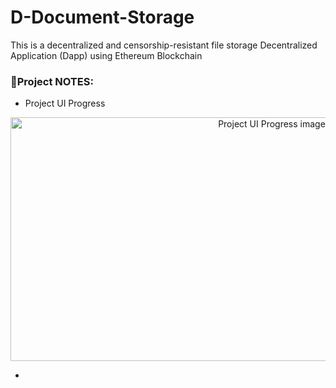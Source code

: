 # D-Document-Storage
This is a decentralized and censorship-resistant file storage Decentralized Application (Dapp) using Ethereum Blockchain
### 📝Project NOTES:

- Project UI Progress

<div align="center">
<a href="https://ibb.co/VWWJkM3"><img width="820px" height="390px" src="https://i.ibb.co/d00jHk7/image.png" alt="Project UI Progress image" border="0"></a>
</div>

- 
